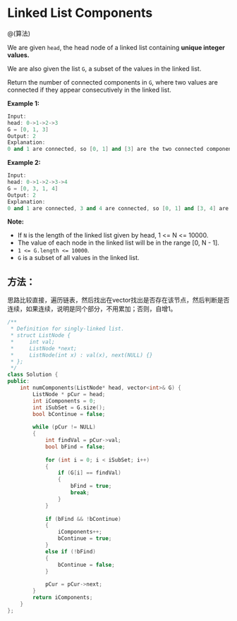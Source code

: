 # Linked List Components

@(算法)

We are given `head`, the head node of a linked list containing **unique integer values.**

We are also given the list `G`, a subset of the values in the linked list.

Return the number of connected components in `G`, where two values are connected if they appear consecutively in the linked list.

**Example 1:**
```cpp
Input: 
head: 0->1->2->3
G = [0, 1, 3]
Output: 2
Explanation: 
0 and 1 are connected, so [0, 1] and [3] are the two connected components.
```

**Example 2:**
```cpp
Input: 
head: 0->1->2->3->4
G = [0, 3, 1, 4]
Output: 2
Explanation: 
0 and 1 are connected, 3 and 4 are connected, so [0, 1] and [3, 4] are the two connected components.
```

**Note:**
+ If `N` is the length of the linked list given by head, 1 <= N <= 10000.
+ The value of each node in the linked list will be in the range [0, N - 1].
+ `1 <= G.length <= 10000`.
+ `G` is a subset of all values in the linked list.


## 方法：

思路比较直接，遍历链表，然后找出在vector找出是否存在该节点，然后判断是否连续，如果连续，说明是同个部分，不用累加；否则，自增1。

```cpp
/**
 * Definition for singly-linked list.
 * struct ListNode {
 *     int val;
 *     ListNode *next;
 *     ListNode(int x) : val(x), next(NULL) {}
 * };
 */
class Solution {
public:
    int numComponents(ListNode* head, vector<int>& G) {
        ListNode * pCur = head;
        int iComponents = 0;
        int iSubSet = G.size();
        bool bContinue = false;
        
        while (pCur != NULL)
        {
            int findVal = pCur->val;
            bool bFind = false;
            
            for (int i = 0; i < iSubSet; i++)
            {
                if (G[i] == findVal)
                {
                    bFind = true;
                    break;
                }
            }
            
            if (bFind && !bContinue)
            {
                iComponents++;
                bContinue = true;
            }
            else if (!bFind)
            {
                bContinue = false;
            }
            
            pCur = pCur->next;
        }
        return iComponents;
    }
};
```
